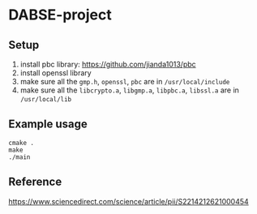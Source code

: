 # DABSE-project

## Setup

1. install pbc library: https://github.com/jianda1013/pbc
2. install openssl library
3. make sure all the `gmp.h`, `openssl`, `pbc` are in `/usr/local/include`
4. make sure all the `libcrypto.a`, `libgmp.a`, `libpbc.a`, `libssl.a` are in `/usr/local/lib`

## Example usage

```
cmake .
make
./main
```

## Reference

https://www.sciencedirect.com/science/article/pii/S2214212621000454

